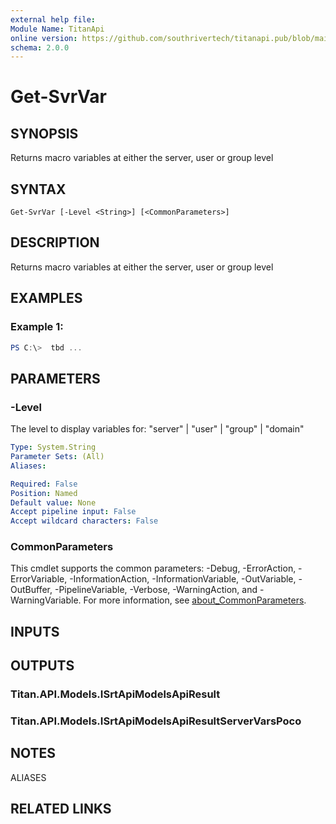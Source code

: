 ```yaml
---
external help file:
Module Name: TitanApi
online version: https://github.com/southrivertech/titanapi.pub/blob/main/sdk/powershell/readme.md
schema: 2.0.0
---
```


# Get-SvrVar

## SYNOPSIS
Returns macro variables at either the server, user or group level

## SYNTAX

```
Get-SvrVar [-Level <String>] [<CommonParameters>]
```

## DESCRIPTION
Returns macro variables at either the server, user or group level

## EXAMPLES

### Example 1:
```powershell
PS C:\>  tbd ...


```



## PARAMETERS

### -Level
The level to display variables for: "server" | "user" | "group" | "domain"

```yaml
Type: System.String
Parameter Sets: (All)
Aliases:

Required: False
Position: Named
Default value: None
Accept pipeline input: False
Accept wildcard characters: False
```

### CommonParameters
This cmdlet supports the common parameters: -Debug, -ErrorAction, -ErrorVariable, -InformationAction, -InformationVariable, -OutVariable, -OutBuffer, -PipelineVariable, -Verbose, -WarningAction, and -WarningVariable. For more information, see [about_CommonParameters](http://go.microsoft.com/fwlink/?LinkID=113216).

## INPUTS

## OUTPUTS

### Titan.API.Models.ISrtApiModelsApiResult

### Titan.API.Models.ISrtApiModelsApiResultServerVarsPoco

## NOTES

ALIASES

## RELATED LINKS


